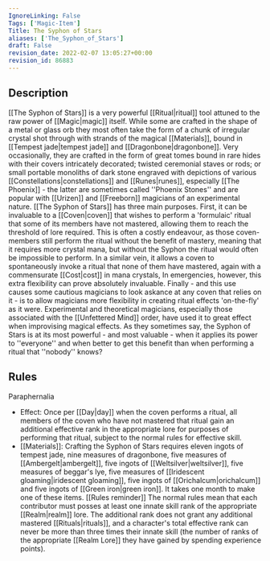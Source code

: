 ```yaml
---
IgnoreLinking: False
Tags: ['Magic-Item']
Title: The Syphon of Stars
aliases: ['The_Syphon_of_Stars']
draft: False
revision_date: 2022-02-07 13:05:27+00:00
revision_id: 86883
---
```


## Description
[[The Syphon of Stars]] is a very powerful [[Ritual|ritual]] tool attuned to the raw power of [[Magic|magic]] itself. While some are crafted in the shape of a metal or glass orb they most often take the form of a chunk of irregular crystal shot through with strands of the magical [[Materials]], bound in [[Tempest jade|tempest jade]] and [[Dragonbone|dragonbone]]. Very occasionally, they are crafted in the form of great tomes bound in rare hides with their covers intricately decorated; twisted ceremonial staves or rods; or small portable monoliths of dark stone engraved with depictions of various [[Constellations|constellations]] and [[Runes|runes]], especially [[The Phoenix]] - the latter are sometimes called ''Phoenix Stones'' and are popular with [[Urizen]] and [[Freeborn]] magicians of an experimental nature. 
[[The Syphon of Stars]] has three main purposes. First, it can be invaluable to a [[Coven|coven]] that wishes to perform a 'formulaic' ritual that some of its members have not mastered, allowing them to reach the threshold of lore required. This is often a costly endeavour, as those coven-members still perform the ritual without the benefit of mastery, meaning that it requires more crystal mana, but without the Syphon the ritual would often be impossible to perform.
In a similar vein, it allows a coven to spontaneously invoke a ritual that none of them have mastered, again with a commensurate [[Cost|cost]] in mana crystals, In emergencies, however, this extra flexibility can prove absolutely invaluable. 
Finally - and this use causes some cautious magicians to look askance at any coven that relies on it - is to allow magicians more flexibility in creating ritual effects 'on-the-fly' as it were. Experimental and theoretical magicians, especially those associated with the [[Unfettered Mind]] order, have used it to great effect when improvising magical effects. As they sometimes say, the Syphon of Stars is at its most powerful - and most valuable - when it applies its power to ''everyone'' and when better to get this benefit than when performing a ritual that ''nobody'' knows?
## Rules
Paraphernalia
* Effect: Once per [[Day|day]] when the coven performs a ritual, all members of the coven who have not mastered that ritual gain an additional effective rank in the appropriate lore for purposes of performing that ritual, subject to the normal rules for effective skill.
* [[Materials]]: Crafting the Syphon of Stars requires eleven ingots of tempest jade, nine measures of dragonbone, five measures of [[Ambergelt|ambergelt]], five ingots of [[Weltsilver|weltsilver]], five measures of beggar's lye, five measures of [[Iridescent gloaming|iridescent gloaming]], five ingots of [[Orichalcum|orichalcum]] and five ingots of [[Green iron|green iron]]. It takes one month to make one of these items.
[[Rules reminder]]
The normal rules mean that each contributor must posses at least one innate skill rank of the appropriate [[Realm|realm]] lore. The additional rank does not grant any additional mastered [[Rituals|rituals]], and a character's total effective rank can never be more than three times their innate skill (the number of ranks of the appropriate [[Realm Lore]] they have gained by spending experience points).